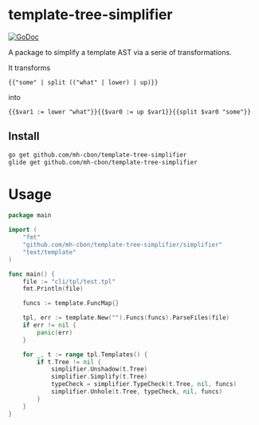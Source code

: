# template-tree-simplifier

[![GoDoc](https://godoc.org/github.com/mh-cbon/template-tree-simplifier/simplifier?status.svg)](https://godoc.org/github.com/mh-cbon/template-tree-simplifier/simplifier)

A package to simplify a template AST via a serie of transformations.

It transforms

```
{{"some" | split (("what" | lower) | up)}}
```

into
```
{{$var1 := lower "what"}}{{$var0 := up $var1}}{{split $var0 "some"}}
```

## Install

```sh
go get github.com/mh-cbon/template-tree-simplifier
glide get github.com/mh-cbon/template-tree-simplifier
```

# Usage

```go
package main

import (
	"fmt"
	"github.com/mh-cbon/template-tree-simplifier/simplifier"
	"text/template"
)

func main() {
	file := "cli/tpl/test.tpl"
	fmt.Println(file)

	funcs := template.FuncMap{}

	tpl, err := template.New("").Funcs(funcs).ParseFiles(file)
	if err != nil {
		panic(err)
	}

	for _, t := range tpl.Templates() {
		if t.Tree != nil {
			simplifier.Unshadow(t.Tree)
			simplifier.Simplify(t.Tree)
			typeCheck = simplifier.TypeCheck(t.Tree, nil, funcs)
			simplifier.Unhole(t.Tree, typeCheck, nil, funcs)
		}
	}
}

```
